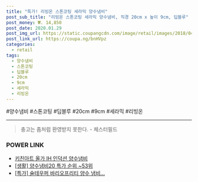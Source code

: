 ```yaml
--- 
title: "특가! 리빙온 스톤코팅 세라믹 양수냄비" 
post_sub_title: "리빙온 스톤코팅 세라믹 양수냄비, 직경 20cm x 높이 9cm, 딥블루" 
post_money: ₩. 14,850 
post_date: 2020.01.29 
post_img_url: https://static.coupangcdn.com/image/retail/images/2018/04/12/17/3/35bed776-4003-45a4-a9b4-25fcd1110b22.jpg 
post_link_url: https://coupa.ng/bnHVpz 
categories: 
  - retail 
tags: 
  - 양수냄비 
  - 스톤코팅 
  - 딥블루 
  - 20cm 
  - 9cm 
  - 세라믹 
  - 리빙온 
--- 
```

  #양수냄비 #스톤코팅 #딥블루 #20cm #9cm #세라믹 #리빙온 
<hr> 

> 충고는 좀처럼 환영받지 못한다. - 체스터필드 


### POWER LINK

* <a href="https://blog.naver.com/fasyy4321/221790180259" target="_blank">키친아트 올가 IH 인덕션 양수냄비</a>
* <a href="https://blog.naver.com/sakai111/221788406149" target="_blank"> [생활] 양수냄비20 특가 순위 ~53위</a>
* <a href="https://blog.naver.com/santokki14/221788847956" target="_blank">[특가] 슐테우퍼 바리오프리티 양수 냄비...</a>
